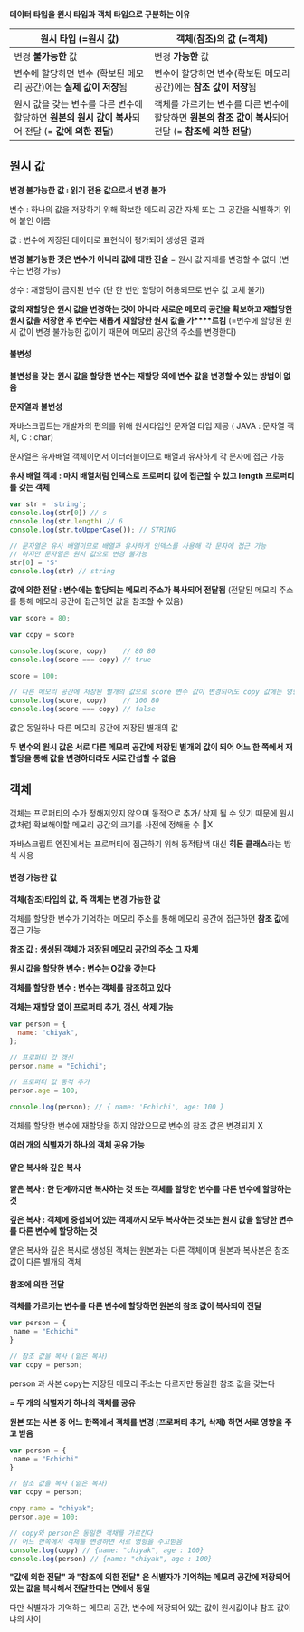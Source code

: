 **데이터 타입을 원시 타입과 객체 타입으로 구분하는 이유**

| 원시 타입 (=**원시 값**) | 객체(참조)의 값 (=**객체**) |
| --- | --- |
| 변경 **불가능한** 값 | 변경 **가능한** 값 |
| 변수에 할당하면 변수 (확보된 메모리 공간)에는 **실제 값이 저장**됨 | 변수에 할당하면 변수(확보된 메모리 공간)에는 **참조 값이 저장**됨 |
| 원시 값을 갖는 변수를 다른 변수에 할당하면   **원본의 원시 값이 복사**되어 전달 (= **값에 의한 전달**) | 객체를 가르키는 변수를 다른 변수에 할당하면   **원본의 참조 값이 복사**되어 전달 (= **참조에 의한 전달**) |

## **원시 값** 

**변경 불가능한 값 : 읽기 전용 값으로서 변경 불가**

변수 : 하나의 값을 저장하기 위해 확보한 메모리 공간 자체 또는 그 공간을 식별하기 위해 붙인 이름

값 : 변수에 저장된 데이터로 표현식이 평가되어 생성된 결과

**변경 불가능한 것은 변수가 아니라 값에 대한 진술** \= 원시 값 자체를 변경할 수 없다 (변수는 변경 가능)

상수 : 재할당이 금지된 변수 (단 한 번만 할당이 허용되므로 변수 값 교체 불가)

**값의 재할당은 원시 값을 변경하는 것이 아니라 새로운 메모리 공간을 확보하고 재할당한 원시 값을 저장한 후 변수는 새롭게 재할당한 원시 값을 가****르킴** (=변수에 할당된 원시 값이 변경 불가능한 값이기 때문에 메모리 공간의 주소를 변경한다)

#### **불변성**

**불변성을 갖는 원시 값을 할당한 변수는 재할당 외에 변수 값을 변경할 수 있는 방법이 없음**

**문자열과 불변성**

자바스크립트는 개발자의 편의를 위해 원시타입인 문자열 타입 제공 ( JAVA : 문자열 객체, C : char)

문자열은 유사배열 객체이면서 이터러블이므로 배열과 유사하게 각 문자에 접근 가능

**유사 배열 객체 : 마치 배열처럼 인덱스로 프로퍼티 값에 접근할 수 있고 length 프로퍼티를 갖는 객체**

``` javascript
var str = 'string';
console.log(str[0])	// s
console.log(str.length)	// 6
console.log(str.toUpperCase());	// STRING

// 문자열은 유사 배열이므로 배열과 유사하게 인덱스를 사용해 각 문자에 접근 가능
// 하지만 문자열은 원시 값으로 변경 불가능
str[0] = 'S'
console.log(str) // string
```

**값에 의한 전달 : 변수에는 할당되는 메모리 주소가 복사되어 전달됨** (전달된 메모리 주소를 통해 메모리 공간에 접근하면 값을 참조할 수 있음)

``` javascript
var score = 80;

var copy = score

console.log(score, copy)	// 80 80
console.log(score === copy)	// true

score = 100; 

// 다른 메모리 공간에 저장된 별개의 값으로 score 변수 값이 변경되어도 copy 값에는 영향 X
console.log(score, copy)	// 100 80
console.log(score === copy)	// false
```

값은 동일하나 다른 메모리 공간에 저장된 별개의 값

**두 변수의 원시 값은 서로 다른 메모리 공간에 저장된 별개의 값이 되어 어느 한 쪽에서 재할당을 통해 값을 변경하더라도 서로 간섭할 수 없음**

## **객체**

객체는 프로퍼티의 수가 정해져있지 않으며 동적으로 추가/ 삭제 될 수 있기 때문에 원시 값처럼 확보해야할 메모리 공간의 크기를 사전에 정해둘 수 X

자바스크립트 엔진에서는 프로퍼티에 접근하기 위해 동적탐색 대신 **히든 클래스**라는 방식 사용

#### **변경 가능한 값**

**객체(참조)타입의 값, 즉 객체는 변경 가능한 값**

객체를 할당한 변수가 기억하는 메모리 주소를 통해 메모리 공간에 접근하면 **참조 값**에 접근 가능

**참조 값 : 생성된 객체가 저장된 메모리 공간의 주소 그 자체**

**원시 값을 할당한 변수 : 변수는 O값을 갖는다**

**객체를 할당한 변수 : 변수는 객체를 참조하고 있다**

**객체는 재할당 없이 프로퍼티 추가, 갱신, 삭제 가능**

``` javascript
var person = {
  name: "chiyak",
};

// 프로퍼티 값 갱신
person.name = "Echichi";

// 프로퍼티 값 동적 추가
person.age = 100;

console.log(person); // { name: 'Echichi', age: 100 }
```

객체를 할당한 변수에 재할당을 하지 않았으므로 변수의 참조 값은 변경되지 X

**여러 개의 식별자가 하나의 객체 공유 가능**

#### **얕은 복사와 깊은 복사**

**얕은 복사 : 한 단계까지만 복사하는 것 또는 객체를 할당한 변수를 다른 변수에 할당하는 것**

**깊은 복사 : 객체에 중첩되어 있는 객체까지 모두 복사하는 것 **또는 원시 값을 할당한 변수를 다른 변수에 할당하는 것****

얕은 복사와 깊은 복사로 생성된 객체는 원본과는 다른 객체이며 원본과 복사본은 참조 값이 다른 별개의 객체

#### **참조에 의한 전달**

**객체를 가르키는 변수를 다른 변수에 할당하면 원본의 참조 값이 복사되어 전달**

``` javascript
var person = {
 name = "Echichi"
}

// 참조 값을 복사 (얕은 복사)
var copy = person;
```

person 과 사본 copy는 저장된 메모리 주소는 다르지만 동일한 참조 값을 갖는다

**\= 두 개의 식별자가 하나의 객체를 공유**

**원본 또는 사본 중 어느 한쪽에서 객체를 변경 (프로퍼티 추가, 삭제) 하면 서로 영향을 주고 받음**

``` javascript
var person = {
 name = "Echichi"
}

// 참조 값을 복사 (얕은 복사)
var copy = person;

copy.name = "chiyak";
person.age = 100;

// copy와 person은 동일한 객채를 가르킨다
// 어느 한쪽에서 객체를 변경하면 서로 영향을 주고받음
console.log(copy) // {name: "chiyak", age : 100}
console.log(person) // {name: "chiyak", age : 100}
```

**"값에 의한 전달" 과 "참조에 의한 전달" 은 식별자가 기억하는 메모리 공간에 저장되어 있는 값을 복사해서 전달한다는 면에서 동일**

다만 식별자가 기억하는 메모리 공간, 변수에 저장되어 있는 값이 원시값이냐 참조 값이냐의 차이
